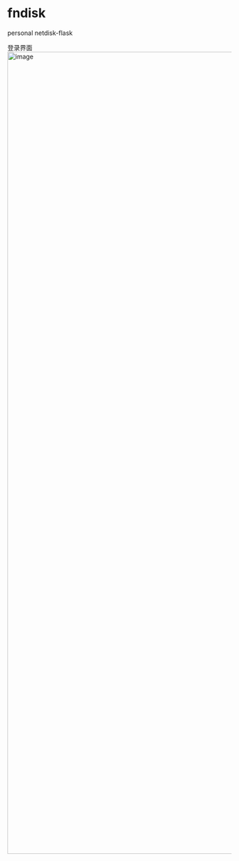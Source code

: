 # fndisk
personal netdisk-flask

登录界面
<img width="1799" alt="image" src="https://github.com/yusuppunk/fndisk/assets/29418403/628bdeb2-346b-47ab-8d50-bcacbe9900c9">
